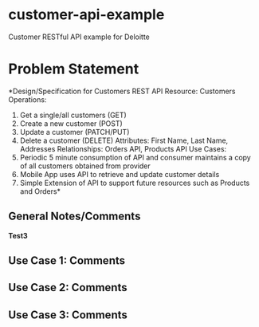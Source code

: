 # customer-api-example
Customer RESTful API example for Deloitte

# Problem Statement

*Design/Specification for Customers REST API
Resource: Customers
Operations: 
1. Get a single/all customers (GET) 
2. Create a new customer (POST) 
3. Update a customer (PATCH/PUT) 
4. Delete a customer (DELETE) Attributes: First Name, Last Name, Addresses
Relationships: Orders API, Products API
Use Cases: 
1. Periodic 5 minute consumption of API and consumer maintains a copy of all customers obtained from provider 
2. Mobile App uses API to retrieve and update customer details 
3. Simple Extension of API to support future resources such as Products and Orders* 

## General Notes/Comments

**Test3**

## Use Case 1: Comments

## Use Case 2: Comments

## Use Case 3: Comments
